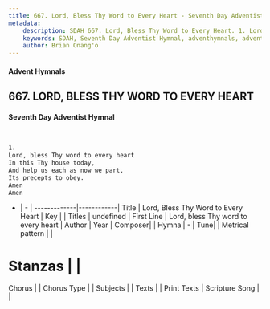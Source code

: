 ```yaml
---
title: 667. Lord, Bless Thy Word to Every Heart - Seventh Day Adventist Hymnal
metadata:
    description: SDAH 667. Lord, Bless Thy Word to Every Heart. 1. Lord, bless Thy word to every heart In this Thy house today, And help us each as now we part, Its precepts to obey. Amen Amen
    keywords: SDAH, Seventh Day Adventist Hymnal, adventhymnals, advent hymnals, Lord, Bless Thy Word to Every Heart, Lord, bless Thy word to every heart 
    author: Brian Onang'o
---
```


#### Advent Hymnals
## 667. LORD, BLESS THY WORD TO EVERY HEART
#### Seventh Day Adventist Hymnal

```txt


1.
Lord, bless Thy word to every heart
In this Thy house today,
And help us each as now we part,
Its precepts to obey.
Amen
Amen


```

- |   -  |
-------------|------------|
Title | Lord, Bless Thy Word to Every Heart |
Key |  |
Titles | undefined |
First Line | Lord, bless Thy word to every heart |
Author | 
Year | 
Composer|  |
Hymnal|  - |
Tune|  |
Metrical pattern | |
# Stanzas |  |
Chorus |  |
Chorus Type |  |
Subjects |  |
Texts |  |
Print Texts | 
Scripture Song |  |
  
